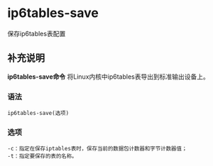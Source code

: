 ip6tables-save
===

保存ip6tables表配置

## 补充说明

**ip6tables-save命令** 将Linux内核中ip6tables表导出到标准输出设备上。

###  语法

```shell
ip6tables-save(选项)
```

###  选项

```shell
-c：指定在保存iptables表时，保存当前的数据包计数器和字节计数器值；
-t：指定要保存的表的名称。
```


<!-- Linux命令行搜索引擎：https://github.com/wsdo/linux-complete-guide.git -->
